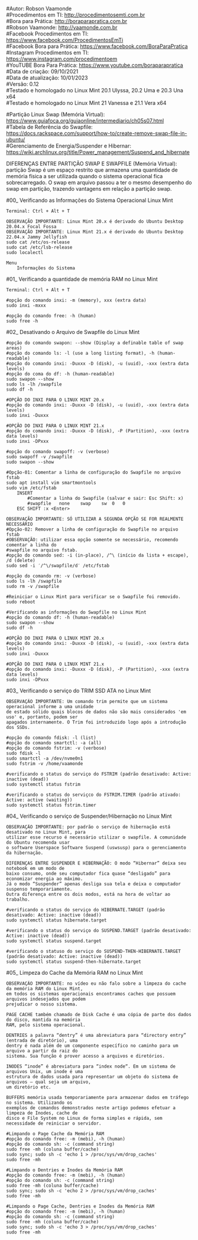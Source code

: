 #Autor: Robson Vaamonde<br>
#Procedimentos em TI: http://procedimentosemti.com.br<br>
#Bora para Prática: http://boraparapratica.com.br<br>
#Robson Vaamonde: http://vaamonde.com.br<br>
#Facebook Procedimentos em TI: https://www.facebook.com/ProcedimentosEmTi<br>
#Facebook Bora para Prática: https://www.facebook.com/BoraParaPratica<br>
#Instagram Procedimentos em TI: https://www.instagram.com/procedimentoem<br>
#YouTUBE Bora Para Prática: https://www.youtube.com/boraparapratica<br>
#Data de criação: 09/10/2021<br>
#Data de atualização: 10/01/2023<br>
#Versão: 0.12<br>
#Testado e homologado no Linux Mint 20.1 Ulyssa, 20.2 Uma e 20.3 Una x64<br>
#Testado e homologado no Linux Mint 21 Vanessa e 21.1 Vera x64

#Partição Linux Swap (Memória Virtual): https://www.guiafoca.org/guiaonline/intermediario/ch05s07.html<br>
#Tabela de Referência do Swapfile: https://docs.rackspace.com/support/how-to/create-remove-swap-file-in-ubuntu/<br>
#Gerenciamento de Energia/Suspender e Hibernar: https://wiki.archlinux.org/title/Power_management/Suspend_and_hibernate

DIFERENÇAS ENTRE PARTIÇÃO SWAP E SWAPFILE (Memória Virtual): partição Swap é um espaço restrito 
que armazena uma quantidade de memória física a ser utilizada quando o sistema operacional fica 
sobrecarregado. O swap em arquivo passou a ter o mesmo desempenho do swap em partição, trazendo
vantagens em relação a partição swap.

#00_ Verificando as Informações do Sistema Operacional Linux Mint<br>

	Terminal: Ctrl + Alt + T

	OBSERVAÇÃO IMPORTANTE: Linux Mint 20.x é derivado do Ubuntu Desktop 20.04.x Focal Fossa 
	OBSERVAÇÃO IMPORTANTE: Linux Mint 21.x é derivado do Ubuntu Desktop 22.04.x Jammy Jellyfish
	sudo cat /etc/os-release
	sudo cat /etc/lsb-release
	sudo localectl

	Menu
		Informações do Sistema

#01_ Verificando a quantidade de memória RAM no Linux Mint

	Terminal: Ctrl + Alt + T

	#opção do comando inxi: -m (memory), xxx (extra data)
	sudo inxi -mxxx
	
	#opção do comando free: -h (human)
	sudo free -h

#02_ Desativando o Arquivo de Swapfile do Linux Mint

	#opção do comando swapon: --show (Display a definable table of swap areas)
	#opção do comando ls: -l (use a long listing format), -h (human-readable)
	#opção do comando inxi: -Duxxx -D (disk), -u (uuid), -xxx (extra data levels)
	#opção do coma do df: -h (human-readable)
	sudo swapon --show
	sudo ls -lh /swapfile
	sudo df -h

	#OPÇÃO DO INXI PARA O LINUX MINT 20.x
	#opção do comando inxi: -Duxxx -D (disk), -u (uuid), -xxx (extra data levels)
	sudo inxi -Duxxx

	#OPÇÃO DO INXI PARA O LINUX MINT 21.x
	#opção do comando inxi: -Duxxx -D (disk), -P (Partition), -xxx (extra data levels)
	sudo inxi -DPxxx

	#opção do comando swapoff: -v (verbose)
	sudo swapoff -v /swapfile
	sudo swapon --show

	#Opção-01: Comentar a linha de configuração do Swapfile no arquivo fstab
	sudo apt install vim smartmontools
	sudo vim /etc/fstab
		INSERT
			#Comentar a linha do Swapfile (salvar e sair: Esc Shift: x)
			#swapfile	none	swap	sw	0	0
		ESC SHIFT :x <Enter>
	
	OBSERVAÇÃO IMPORTANTE: SÓ UTILIZAR A SEGUNDA OPÇÃO SE FOR REALMENTE NECESSÁRIO
	#Opção-02: Remover a linha de configuração do Swapfile no arquivo fstab
	#OBSERVAÇÃO: utilizar essa opção somente se necessário, recomendo comentar a linha do 
	#swapfile no arquivo fstab.
	#opção do comando sed: -i (in-place), /^\ (início da lista + escape), /d (delete)
	sudo sed -i ′/^\/swapfile/d′ /etc/fstab

	#opção do comando rm: -v (verbose)
	sudo ls -lh /swapfile
	sudo rm -v /swapfile 

	#Reiniciar o Linux Mint para verificar se o Swapfile foi removido.
	sudo reboot

	#Verificando as informações do Swapfile no Linux Mint
	#opção do comando df: -h (human-readable)
	sudo swapon --show
	sudo df -h

	#OPÇÃO DO INXI PARA O LINUX MINT 20.x
	#opção do comando inxi: -Duxxx -D (disk), -u (uuid), -xxx (extra data levels)
	sudo inxi -Duxxx

	#OPÇÃO DO INXI PARA O LINUX MINT 21.x
	#opção do comando inxi: -Duxxx -D (disk), -P (Partition), -xxx (extra data levels)
	sudo inxi -DPxxx

#03_ Verificando o serviço do TRIM SSD ATA no Linux Mint

	OBSERVAÇÃO IMPORTANTE: Um comando trim permite que um sistema operacional informe a uma	unidade 
	de estado sólido quais blocos de dados não são mais considerados 'em uso' e, portanto, podem ser 
	apagados internamente. O Trim foi introduzido logo após a introdução dos SSDs.

	#opção do comando fdisk: -l (list)
	#opção do comando smartctl: -a (all)
	#opção do comando fstrim: -v (verbose)
	sudo fdisk -l
	sudo smartctl -a /dev/nvme0n1
	sudo fstrim -v /home/vaamonde

	#verificando o status do serviço do FSTRIM (padrão desativado: Active: inactive (dead))
	sudo systemctl status fstrim
	
	#verificando o status do serviçco do FSTRIM.TIMER (padrão ativado: Active: active (waiting))
	sudo systemctl status fstrim.timer

#04_ Verificando o serviço de Suspender/Hibernação no Linux Mint	

	OBSERVAÇÃO IMPORTANTE: por padrão o serviço de hibernação está desativado no Linux Mint, para 
	utilizar esse recurso é necessário utilizar o swapfile. A comunidade do Ubuntu recomenda usar
	o software Userspace Software Suspend (uswsusp) para o gerenciamento da hibernação.

	DIFERENÇAS ENTRE SUSPENDER E HIBERNAÇÃO: O modo “Hibernar” deixa seu notebook em um modo de 
	baixo consumo, onde seu computador fica quase “desligado” para economizar energia ao máximo. 
	Já o modo “Suspender” apenas desliga sua tela e deixa o computador suspenso temporariamente. 
	Outra diferença entre os dois modos, está na hora de voltar ao trabalho.

	#verificando o status do serviço do HIBERNATE.TARGET (padrão desativado: Active: inactive (dead))
	sudo systemctl status hibernate.target 

	#verificando o status do serviço do SUSPEND.TARGET (padrão desativado: Active: inactive (dead))
	sudo systemctl status suspend.target 

	#verificando o statuso do serviço do SUSPEND-THEN-HIBERNATE.TARGET (padrão desativado: Active: inactive (dead))
	sudo systemctl status suspend-then-hibernate.target 

#05_ Limpeza do Cache da Memória RAM no Linux Mint

	OBSERVAÇÃO IMPORTANTE: no vídeo eu não falo sobre a limpeza do cache da memória RAM do Linux Mint, 
	em todos os sistemas operacionais encontramos caches que possuem arquivos indesejados que podem 
	prejudicar o nosso sistema.

	PAGE CACHE também chamado de Disk Cache é uma cópia de parte dos dados do disco, mantida na memória 
	RAM, pelo sistema operacional.

	DENTRIES a palavra “dentry” é uma abreviatura para “directory entry” (entrada de diretório), uma 
	dentry é nada além de um componente específico no caminho para um arquivo a partir da raiz do 
	sistema. Sua função é prover acesso a arquivos e diretórios.

	INODES “inode” é abreviatura para “index node“. Em um sistema de arquivos Unix, um inode é uma 
	estrutura de dados usada para representar um objeto do sistema de arquivos – qual seja um arquivo, 
	um diretório etc.

	BUFFERS memória usada temporariamente para armazenar dados em tráfego no sistema. Utilizando os 
	exemplos de comandos demonstrados neste artigo podemos efetuar a limpeza de Inodes, cache de 
	disco e File System no Linux de forma simples e rápida, sem necessidade de reiniciar o servidor.

	#Limpando o Page Cache da Memória RAM
	#opção do comando free: -m (mebi), -h (human)
	#opção do comando sh: -c (command string)
	sudo free -mh (coluna buffer/cache)
	sudo sync; sudo sh -c 'echo 1 > /proc/sys/vm/drop_caches'
	sudo free -mh

	#Limpando o Dentries e Inodes da Memória RAM
	#opção do comando free: -m (mebi), -h (human)
	#opção do comando sh: -c (command string)
	sudo free -mh (coluna buffer/cache)
	sudo sync; sudo sh -c 'echo 2 > /proc/sys/vm/drop_caches'
	sudo free -mh

	#Limpando o Page Cache, Dentries e Inodes da Memória RAM
	#opção do comando free: -m (mebi), -h (human)
	#opção do comando sh: -c (command string)
	sudo free -mh (coluna buffer/cache)
	sudo sync; sudo sh -c 'echo 3 > /proc/sys/vm/drop_caches'
	sudo free -mh